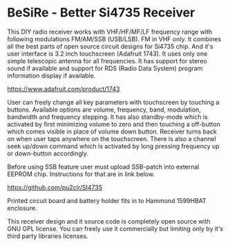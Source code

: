 # BeSiRe - Better Si4735 Receiver

This DIY radio receiver works with VHF/HF/MF/LF frequency range with following modulations FM/AM/SSB (USB/LSB). FM in VHF only. It combines all the best parts of open source circuit designs for Si4735 chip. And it's user interface is 3.2 inch touchscreen (Adafruit 1743). It uses only one simple telescopic antenna for all frequencies. It has support for stereo sound if available and support for RDS (Radio Data System) program information display if available.

https://www.adafruit.com/product/1743

User can freely change all key parameters with touchscreen by touching a buttons. Available options are volume, frequency, band, modulation, bandwidth and frequency stepping. It has also standby-mode which is activated by first minimizing volume to zero and then touching a off-button which comes visible in place of volume down button. Receiver turns back on when user taps anywhere on the touchscreen. There is also a channel seek up/down command which is activated by long pressing frequency up or down-button accordingly.

Before using SSB feature user must upload SSB-patch into external EEPROM chip. Instructions for that are in link below.

https://github.com/pu2clr/SI4735

Printed circuit board and battery holder fits in to Hammond 1599HBAT enclosure.

This receiver design and it source code is completely open source with GNU GPL license. You can freely use it commercially but limiting only by it's third party libraries licenses.
